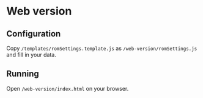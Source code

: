 # Web version

## Configuration

Copy `/templates/romSettings.template.js` as `/web-version/romSettings.js` and fill in your data.

## Running

Open `/web-version/index.html` on your browser.
